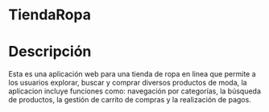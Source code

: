 # TiendaRopa

# Descripción

Esta es una aplicación web para una tienda de ropa en linea que permite a los usuarios explorar, buscar y comprar diversos productos de moda, la aplicacion incluye funciones como: navegación por categorías, la búsqueda de productos, la gestión de carrito de compras y la realización de pagos.
